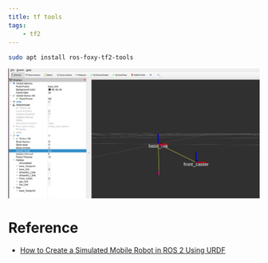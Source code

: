 ```yaml
---
title: tf tools
tags:
    - tf2
---
```


```bash title="install"
sudo apt install ros-foxy-tf2-tools
```

![](images/rviz_tf1.png)

# Reference
- [How to Create a Simulated Mobile Robot in ROS 2 Using URDF](https://automaticaddison.com/how-to-create-a-simulated-mobile-robot-in-ros-2-using-urdf/)